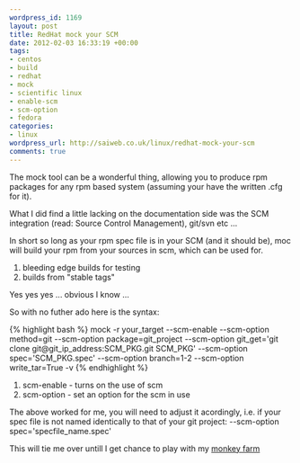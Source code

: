 ```yaml
--- 
wordpress_id: 1169
layout: post
title: RedHat mock your SCM
date: 2012-02-03 16:33:19 +00:00
tags: 
- centos
- build
- redhat
- mock
- scientific linux
- enable-scm
- scm-option
- fedora
categories: 
- linux
wordpress_url: http://saiweb.co.uk/linux/redhat-mock-your-scm
comments: true
---
```

The mock tool can be a wonderful thing, allowing you to produce rpm packages for any rpm based system (assuming your have the written .cfg for it).

What I did find a little lacking on the documentation side was the SCM integration (read: Source Control Management), git/svn etc ...

In short so long as your rpm spec file is in your SCM (and it should be), moc will build your rpm from your sources in scm, which can be used for.

1. bleeding edge builds for testing
2. builds from "stable tags"

Yes yes yes ... obvious I know ...

So with no futher ado here is the syntax:

{% highlight bash %}
mock -r your_target --scm-enable --scm-option method=git --scm-option package=git_project --scm-option git_get='git clone git@git_ip_address:SCM_PKG.git SCM_PKG' --scm-option spec='SCM_PKG.spec' --scm-option branch=1-2 --scm-option write_tar=True -v
{% endhighlight %}

<ol>
	<li>scm-enable - turns on the use of scm</li>
	<li>scm-option - set an option for the scm in use</li>
</ol>

The above worked for me, you will need to adjust it acordingly, i.e. if your spec file is not named identically to that of your git project: --scm-option spec='specfile_name.spec'

This will tie me over untill I get chance to play with my <a href="https://github.com/rackspace/monkeyfarm">monkey farm</a>
